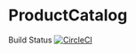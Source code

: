 # ProductCatalog
Build Status
[![CircleCI](https://circleci.com/gh/Ethan144/ProductCatalog.svg?style=svg)](https://circleci.com/gh/Ethan144/ProductCatalog)
